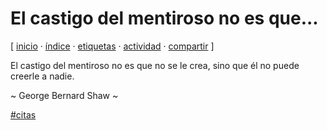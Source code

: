 # El castigo del mentiroso no es que...
[ [inicio](https://github.com/jucardus/jucardus.github.io/blob/main/index.md) · [índice](https://github.com/jucardus/jucardus.github.io/blob/main/indice.md) · [etiquetas](https://github.com/jucardus/jucardus.github.io/blob/main/etiquetas.md) · [actividad](https://github.com/jucardus/jucardus.github.io/blob/main/actividad.md) · [compartir](https://x.com/intent/tweet?text=El+castigo+del+mentiroso+no+es+que...+%E2%80%94+Citas%0A%0A%E2%86%92+https%3A%2F%2Fgithub.com%2Fjucardus%2Fjucardus.github.io%2Fblob%2Fmain%2Fe%2Fl%2Fc%2Fel-castigo-del-mentiroso-no-es-que.md%0A%0A%23citas_jucardus) ]

El castigo del mentiroso no es que no se le crea, sino que él no puede creerle a nadie.

~ George Bernard Shaw ~

[#citas](https://github.com/jucardus/jucardus.github.io/blob/main/c/i/citas.md)